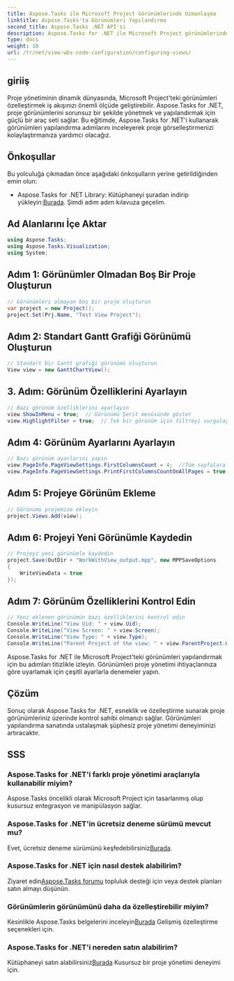 ```yaml
---
title: Aspose.Tasks ile Microsoft Project Görünümlerinde Uzmanlaşma
linktitle: Aspose.Tasks'ta Görünümleri Yapılandırma
second_title: Aspose.Tasks .NET API'si
description: Aspose.Tasks for .NET ile Microsoft Project görünümlerinde ustalaşın. Proje yönetimi deneyiminizi zahmetsizce özelleştirin ve kolaylaştırın.
type: docs
weight: 10
url: /tr/net/view-wbs-code-configuration/configuring-views/
---
```

## giriiş
Proje yönetiminin dinamik dünyasında, Microsoft Project'teki görünümleri özelleştirmek iş akışınızı önemli ölçüde geliştirebilir. Aspose.Tasks for .NET, proje görünümlerini sorunsuz bir şekilde yönetmek ve yapılandırmak için güçlü bir araç seti sağlar. Bu eğitimde, Aspose.Tasks for .NET'i kullanarak görünümleri yapılandırma adımlarını inceleyerek proje görselleştirmenizi kolaylaştırmanıza yardımcı olacağız.
## Önkoşullar
Bu yolculuğa çıkmadan önce aşağıdaki önkoşulların yerine getirildiğinden emin olun:
-  Aspose.Tasks for .NET Library: Kütüphaneyi şuradan indirip yükleyin:[Burada](https://releases.aspose.com/tasks/net/).
Şimdi adım adım kılavuza geçelim.
## Ad Alanlarını İçe Aktar
```csharp
using Aspose.Tasks;
using Aspose.Tasks.Visualization;
using System;

```
## Adım 1: Görünümler Olmadan Boş Bir Proje Oluşturun
```csharp
// Görünümleri olmayan boş bir proje oluşturun
var project = new Project();
project.Set(Prj.Name, "Test View Project");
```
## Adım 2: Standart Gantt Grafiği Görünümü Oluşturun
```csharp
// Standart bir Gantt grafiği görünümü oluşturun
View view = new GanttChartView();
```
## 3. Adım: Görünüm Özelliklerini Ayarlayın
```csharp
// Bazı görünüm özelliklerini ayarlayın
view.ShowInMenu = true;  // Görünümü Şerit menüsünde göster
view.HighlightFilter = true;  // Tek bir görünüm için filtreyi vurgulayın
```
## Adım 4: Görünüm Ayarlarını Ayarlayın
```csharp
// Bazı görünüm ayarlarını yapın
view.PageInfo.PageViewSettings.FirstColumnsCount = 4;  //Tüm sayfalara yazdırılacak ilk sütunların sayısını ayarlayın
view.PageInfo.PageViewSettings.PrintFirstColumnsCountOnAllPages = true;  // Tüm sayfalara belirli sayıda ilk sütunu yazdır
```
## Adım 5: Projeye Görünüm Ekleme
```csharp
// Görünümü projemize ekleyin
project.Views.Add(view);
```
## Adım 6: Projeyi Yeni Görünümle Kaydedin
```csharp
// Projeyi yeni görünümle kaydedin
project.Save(OutDir + "WorkWithView_output.mpp", new MPPSaveOptions
{
    WriteViewData = true
});
```
## Adım 7: Görünüm Özelliklerini Kontrol Edin
```csharp
// Yeni eklenen görünümün bazı özelliklerini kontrol edin
Console.WriteLine("View Uid: " + view.Uid);
Console.WriteLine("View Screen: " + view.Screen);
Console.WriteLine("View Type: " + view.Type);
Console.WriteLine("Parent Project of the view: " + view.ParentProject.Get(Prj.Name));
```
Aspose.Tasks for .NET ile Microsoft Project'teki görünümleri yapılandırmak için bu adımları titizlikle izleyin. Görünümleri proje yönetimi ihtiyaçlarınıza göre uyarlamak için çeşitli ayarlarla denemeler yapın.
## Çözüm
Sonuç olarak Aspose.Tasks for .NET, esneklik ve özelleştirme sunarak proje görünümleriniz üzerinde kontrol sahibi olmanızı sağlar. Görünümleri yapılandırma sanatında ustalaşmak şüphesiz proje yönetimi deneyiminizi artıracaktır.
## SSS
### Aspose.Tasks for .NET'i farklı proje yönetimi araçlarıyla kullanabilir miyim?
Aspose.Tasks öncelikli olarak Microsoft Project için tasarlanmış olup kusursuz entegrasyon ve manipülasyon sağlar.
### Aspose.Tasks for .NET'in ücretsiz deneme sürümü mevcut mu?
 Evet, ücretsiz deneme sürümünü keşfedebilirsiniz[Burada](https://releases.aspose.com/).
### Aspose.Tasks for .NET için nasıl destek alabilirim?
 Ziyaret edin[Aspose.Tasks forumu](https://forum.aspose.com/c/tasks/15) topluluk desteği için veya destek planları satın almayı düşünün.
### Görünümlerin görünümünü daha da özelleştirebilir miyim?
 Kesinlikle Aspose.Tasks belgelerini inceleyin[Burada](https://reference.aspose.com/tasks/net/) Gelişmiş özelleştirme seçenekleri için.
### Aspose.Tasks for .NET'i nereden satın alabilirim?
 Kütüphaneyi satın alabilirsiniz[Burada](https://purchase.aspose.com/buy) Kusursuz bir proje yönetimi deneyimi için.